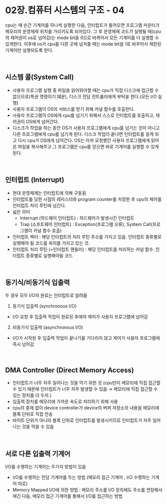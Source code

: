 # 02장.컴퓨터 시스템의 구조 - 04

cpu는 매 순간 기계어를 하나씩 실행한 다음, 인터럽트가 들어오면 프로그램 카운터가 메모리의 운영체제 위치를 가리키도록 되어있다. 그 후 운영체제 코드가 실행될 때(cpu의 제어권이 os로 넘어감)는 mode bit을 0으로 바뀌어서 모든 기계어를 다 실행할 수 있게한다. 이후에 os가 cpu를 다른 곳에 넘겨줄 때는 mode bit을 1로 바꾸어서 제한된 기계어만 실행되도록 한다.

<br>

## 시스템 콜(System Call)

- 사용자 프로그램 실행 중 파일을 읽어와야할 때는 cpu가 직접 디스크에 접근할 수 없으므로(특권 명령이기 떄문), 디스크 전담 컨트롤러에게 부탁을 한다.(모든 I/O 실행)
- 사용자 프로그램이 OS의 서비스를 받기 위해 커널 함수를 호출한다.
- 사용자 프로그램이 OS에게 cpu를 넘기기 위해서 스스로 인터럽트를 호출하고, 제어권이 OS에게 넘어간다.
- 디스크가 작업을 하는 동안 OS가 사용자 프로그램에게 cpu를 넘기는 것이 아니고 다른 프로그램에게 cpu를 넘기게 된다. 디스크 작업이 끝나면 인터럽트를 걸게 되고 다시 cpu가 OS에게 넘어간다. OS는 아까 요청했던 사용자 프로그램에게 읽어온 파일을 복사해주고 그 프로그램은 cpu를 얻으면 바로 기계어를 실행할 수 있게 된다.

<br>

## 인터럽트 (Interrupt)

- 현대 운영체제는 인터럽트에 의해 구동됨
- 인터럽트를 당한 시점의 레지스터와 program counter를 저장한 후 cpu의 제어를 인터럽트 처리 루틴에 넘긴다.
- 넓은 의미
    - Interrupt (하드웨어 인터럽트) : 하드웨어가 발생시킨 인터럽트
    - Trap (소프트웨어 인터럽트) : Exception(프로그램 오류), System Call(프로그램이 커널 함수 호출)
- 인터럽트 벡터 : 해당 인터럽트의 처리 루틴 주소를 가지고 있음. 인터럽트 종류별로 실행해야 될 코드를 위치를 가지고 있는 것.
- 인터럽트 처리 루틴 (=인터럽트 핸들러) : 해당 인터럽트를 처리하는 커널 함수. 인터럽트 종류별로 실행해야될 코드

<br>

## 동기식/비동기식 입출력

두 경우 모두 I/O의 완료는 인터럽트로 알려줌

1) 동기식 입출력 (synchronous I/O)

- I/O 요청 후 입출력 작업이 완료된 후에야 제어가 사용자 프로그램에 넘어감

2) 비동기식 입출력 (asynchronous I/O)

- I/O가 시작된 후 입출력 작업이 끝나기를 기다리지 않고 제어가 사용자 프로그램에 즉시 넘어감

<br>

## DMA Controller (Direct Memory Access)

- 인터럽트가 너무 자주 일어나는 것을 막기 위한 것 (cpu만이 메모리에 직접 접근할 수 있기 때문에 인터럽트가 너무 자주 발생할 수 있음 → 메모리에 직접 접근할 수 있는 장치를 더 두자.)
- 입출력 장치를 메모리에 가까운 속도로 처리하기 위해 사용
- cpu의 중재 없이 device controller가 device의 버퍼 저장소의 내용을 메모리에 블록 단위로 직접 전송
- 바이트 단위가 아니라 블록 단위로 인터럽트를 발생시키므로 인터럽트가 자주 일어나는 것을 막을 수 있음

<br>

## 서로 다른 입출력 기계어

I/O를 수행하는 기계어는 두가지 방법이 있음

- I/O를 수행하는 전담 기계어를 두는 방법 (메모리 접근 기계어 , I/O 수행하는 기계어 따로)
- Memory Mapped I/O에 의한 방법 : 메모리 주소를 I/O 장치에도 주소를 연장해서 매긴 다음, 메모리 접근 기계어를 통해서 I/O를 접근하는 방법